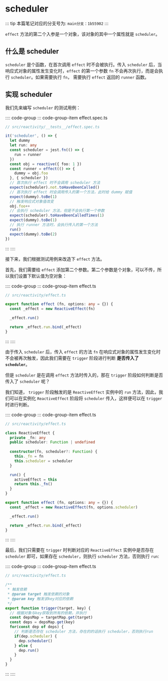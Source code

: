 <!--
 * @Author: luhaifeng666 youzui@hotmail.com
 * @Date: 2022-06-21 14:48:37
 * @LastEditors: luhaifeng666
 * @LastEditTime: 2022-06-24 23:58:28
 * @Description: 
-->
# scheduler

::: tip
本篇笔记对应的分支号为: `main分支：1b55902`
:::

`effect` 方法的第二个入参是一个对象，该对象的其中一个属性就是 `scheduler`。

## 什么是 scheduler

`scheduler` 是个函数，在首次调用 `effect` 时不会被执行。传入 `scheduler` 后，当响应式对象的属性发生变化时，`effect` 的第一个参数 `fn` 不会再次执行，而是会执行 `scheduler`。如果需要执行 `fn`， 需要执行 `effect` 返回的 `runner` 函数。

## 实现 scheduler

我们先来编写 `scheduler` 的测试用例：

:::: code-group
::: code-group-item effect.spec.ts

``` ts
// src/reactivity/__tests__/effect.spec.ts

it('scheduler', () => {
  let dummy
  let run: any
  const scheduler = jest.fn(() => {
    run = runner
  })
  const obj = reactive({ foo: 1 })
  const runner = effect(() => {
    dummy = obj.foo
  }, { scheduler })
  // 首次执行 effect 时不会调用 scheduler 方法
  expect(scheduler).not.toHaveBeenCalled()
  // 首次执行 effect 时会调用传入的第一个方法，此时给 dummy 赋值
  expect(dummy).toBe(1)
  // 触发响应式对象值改变
  obj.foo++
  // 会执行 scheduler 方法，但是不会执行第一个参数
  expect(scheduler).toHaveBeenCalledTimes(1)
  expect(dummy).toBe(1)
  // 执行 runner 方法时，会执行传入的第一个方法
  run()
  expect(dummy).toBe(2)
})
```

:::
::::

接下来，我们根据测试用例来改造下 `effect` 方法。

首先，我们需要给 `effect` 添加第二个参数。第二个参数是个对象，可以不传，所以我们设置下默认值为空对象：

:::: code-group
::: code-group-item effect.ts

``` ts {3}
// src/reactivity/effect.ts

export function effect (fn, options: any = {}) {
  const _effect = new ReactiveEffect(fn)

  _effect.run()

  return _effect.run.bind(_effect)
}
```

:::
::::

由于传入 `scheduler` 后，传入 `effect` 的方法 `fn` 在响应式对象的属性发生变化时不会被再次触发，因此我们需要在 `trigger` 阶段进行判断 **是否传入了 `scheduler`**。

但是 `scheduler` 是在调用 `effect` 方法时传入的，那在 `trigger` 阶段如何判断是否传入了 `scheduler` 呢？

我们知道， `trigger` 阶段触发的是 `ReactiveEffect` 实例中的 `run` 方法，因此，我们可以在实例化 `ReactiveEffect` 阶段将 `scheduler` 传入，这样便可以在 `trigger` 时进行判断。

:::: code-group
::: code-group-item effect.ts

``` ts {6,17}
// src/reactivity/effect.ts

class ReactiveEffect {
  private _fn: any
  public scheduler: Function | undefined
  
  constructor(fn, scheduler?: Function) {
    this._fn = fn
    this.scheduler = scheduler
  }

  run() {
    activeEffect = this
    return this._fn()
  }
}

export function effect (fn, options: any = {}) {
  const _effect = new ReactiveEffect(fn, options.scheduler)

  _effect.run()

  return _effect.run.bind(_effect)
}
```

:::
::::

最后，我们只需要在 `trigger` 时判断对应的 `ReactiveEffect` 实例中是否存在 `scheduler` 即可，如果存在 `scheduler`，则执行 `scheduler` 方法，否则执行 `run`:

:::: code-group
::: code-group-item effect.ts

``` ts {14}
// src/reactivity/effect.ts

/**
 * 触发依赖
 * @param target 触发依赖的对象
 * @param key 触发该key对应的依赖
 */
export function trigger(target, key) {
  // 根据对象与key获取到所有的依赖，并执行
  const depsMap = targetMap.get(target)
  const deps = depsMap.get(key)
  for(const dep of deps) {
    // 判断是否存在 scheduler 方法，存在的的话执行 scheduler，否则执行run
    if(dep.scheduler) {
      dep.scheduler()
    } else {
      dep.run()
    }
  }
}
```

:::
::::
